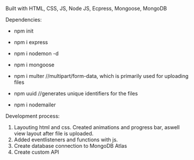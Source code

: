 Built with HTML, CSS, JS, Node JS, Ecpress, Mongoose, MongoDB

Dependencies:
- npm init 
- npm i express
- npm i nodemon -d
- npm i mongoose

- npm i multer  //multipart/form-data, which is primarily used for uploading files
- npm uuid  //generates unique identifiers for the files
- npm i nodemailer

Development process:
1. Layouting html and css. Created animations and progress bar, aswell view layout after file is uploaded.
2. Added eventlisteners and functions with js. 
3. Create database connection to MongoDB Atlas
4. Create custom API